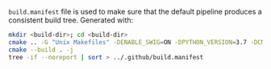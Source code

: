 `build.manifest` file is used to make sure that the default pipeline produces a consistent build tree. Generated with:
```sh
mkdir <build-dir>; cd <build-dir>
cmake .. -G "Unix Makefiles" -DENABLE_SWIG=ON -DPYTHON_VERSION=3.7 -DCMAKE_INSTALL_PREFIX=install
cmake --build . -j
tree -if --noreport | sort > ../.github/build.manifest
```
